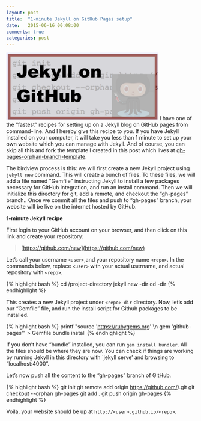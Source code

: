 ```yaml
---
layout: post
title:  "1-minute Jekyll on GitHub Pages setup"
date:   2015-06-16 00:08:00
comments: true
categories: post
---
```

<span class="leftImage imgDiv"><img alt="The reason" src="/assets/one-minute/00_intro.png" width="405/"></span>
I have one of the “fastest” recipes for setting up on a Jekyll blog on GitHub pages from command-line. And I hereby give this recipe to you. If you have Jekyll installed on your computer, it will take you less than 1 minute to set up your own website which you can manage with Jekyll. And of course, you can skip all this and fork the template I created in this post which lives at [gh-pages-orphan-branch-template](https://github.com/byuksel/gh-pages-orphan-branch-template).

The birdview process is this: we will first create a new Jekyll project using `jekyll new` command. This will create a bunch of files. To these files, we will add a file named "Gemfile" instructing Jekyll to install a few packages necessary for GitHub integration, and run an install command.  Then we will initialize this directory for git,  add a remote, and checkout the “gh-pages” branch.. Once we commit all the files and push to “gh-pages” branch, your website will be live on the internet hosted by GitHub.

<!--more-->

**1-minute Jekyll recipe**

First login to your GitHub account on your browser, and then click on this link and create your repository:

>[https://github.com/new](https://github.com/new)

Let’s call your username `<user>`,and your repository name `<repo>`. In the commands below, replace `<user>` with your actual username, and actual repository with `<repo>`.


{% highlight bash %}
cd /project-directory
jekyll new <repo>-dir
cd <repo>-dir
{% endhighlight %}

This creates a new Jekyll project under `<repo>-dir` directory. Now, let’s add our “Gemfile” file, and run the install script for Github packages to be installed.

{% highlight bash %}
printf "source 'https://rubygems.org' \n gem 'github-pages'" > Gemfile
bundle install
{% endhighlight %}

If you don’t have “bundle” installed, you can run `gem install bundler`. All the files should be where they are now. You can check if things are working by running Jekyll in this directory with `jekyll serve’ and browsing to “localhost:4000”.

Let’s now push all the content to the “gh-pages” branch of GitHub.

{% highlight bash %}
git init
git remote add origin https://github.com/<user>/<repo>.git
git checkout --orphan gh-pages
git add .
git push origin gh-pages
{% endhighlight %}

Voila, your website should be up at `http://<user>.github.io/<repo>`.
